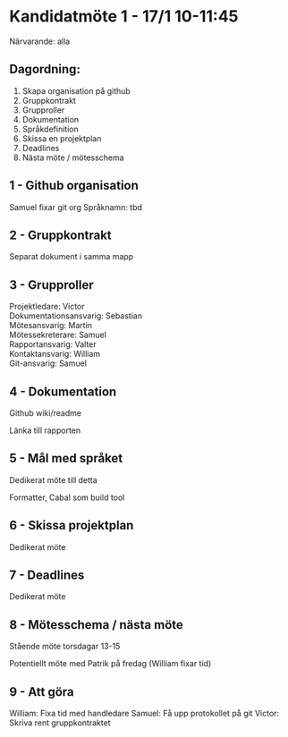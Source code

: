 # Kandidatmöte 1 - 17/1 10-11:45

Närvarande: alla

## Dagordning:
1. Skapa organisation på github
2. Gruppkontrakt
3. Grupproller
4. Dokumentation
5. Språkdefinition
6. Skissa en projektplan
7. Deadlines
8. Nästa möte / mötesschema

## 1 - Github organisation
Samuel fixar git org
Språknamn: tbd

## 2 - Gruppkontrakt
Separat dokument i samma mapp

## 3 - Grupproller
Projektledare: Victor\
Dokumentationsansvarig: Sebastian\
Mötesansvarig: Martin\
Mötessekreterare: Samuel\
Rapportansvarig: Valter\
Kontaktansvarig: William\
Git-ansvarig: Samuel

## 4 - Dokumentation
Github wiki/readme

Länka till rapporten

## 5 - Mål med språket
Dedikerat möte till detta

Formatter, Cabal som build tool

## 6 - Skissa projektplan
Dedikerat möte

## 7 - Deadlines
Dedikerat möte

## 8 - Mötesschema / nästa möte
Stående möte torsdagar 13-15

Potentiellt möte med Patrik på fredag (William fixar tid)

## 9 - Att göra
William: Fixa tid med handledare
Samuel: Få upp protokollet på git
Victor: Skriva rent gruppkontraktet


